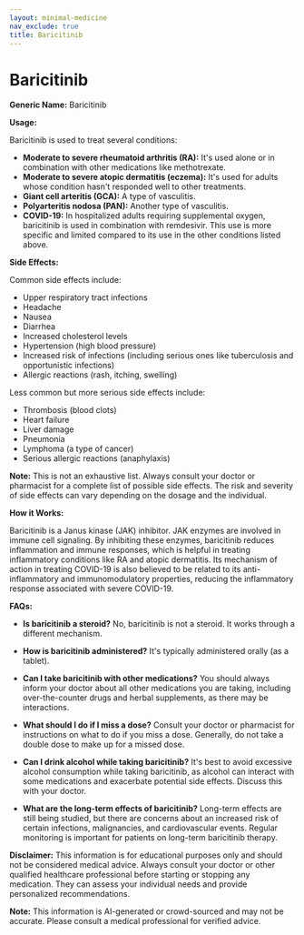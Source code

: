 ```yaml
---
layout: minimal-medicine
nav_exclude: true
title: Baricitinib
---
```


# Baricitinib

**Generic Name:** Baricitinib

**Usage:**

Baricitinib is used to treat several conditions:

* **Moderate to severe rheumatoid arthritis (RA):**  It's used alone or in combination with other medications like methotrexate.
* **Moderate to severe atopic dermatitis (eczema):**  It's used for adults whose condition hasn't responded well to other treatments.
* **Giant cell arteritis (GCA):** A type of vasculitis.
* **Polyarteritis nodosa (PAN):** Another type of vasculitis.
* **COVID-19:** In hospitalized adults requiring supplemental oxygen, baricitinib is used in combination with remdesivir.  This use is more specific and limited compared to its use in the other conditions listed above.


**Side Effects:**

Common side effects include:

* Upper respiratory tract infections
* Headache
* Nausea
* Diarrhea
* Increased cholesterol levels
* Hypertension (high blood pressure)
* Increased risk of infections (including serious ones like tuberculosis and opportunistic infections)
* Allergic reactions (rash, itching, swelling)

Less common but more serious side effects include:

* Thrombosis (blood clots)
* Heart failure
* Liver damage
* Pneumonia
* Lymphoma (a type of cancer)
* Serious allergic reactions (anaphylaxis)

**Note:** This is not an exhaustive list.  Always consult your doctor or pharmacist for a complete list of possible side effects. The risk and severity of side effects can vary depending on the dosage and the individual.

**How it Works:**

Baricitinib is a Janus kinase (JAK) inhibitor.  JAK enzymes are involved in immune cell signaling.  By inhibiting these enzymes, baricitinib reduces inflammation and immune responses, which is helpful in treating inflammatory conditions like RA and atopic dermatitis.  Its mechanism of action in treating COVID-19 is also believed to be related to its anti-inflammatory and immunomodulatory properties, reducing the inflammatory response associated with severe COVID-19.

**FAQs:**

* **Is baricitinib a steroid?** No, baricitinib is not a steroid. It works through a different mechanism.

* **How is baricitinib administered?** It's typically administered orally (as a tablet).

* **Can I take baricitinib with other medications?**  You should always inform your doctor about all other medications you are taking, including over-the-counter drugs and herbal supplements, as there may be interactions.

* **What should I do if I miss a dose?**  Consult your doctor or pharmacist for instructions on what to do if you miss a dose.  Generally, do not take a double dose to make up for a missed dose.

* **Can I drink alcohol while taking baricitinib?**  It's best to avoid excessive alcohol consumption while taking baricitinib, as alcohol can interact with some medications and exacerbate potential side effects.  Discuss this with your doctor.

* **What are the long-term effects of baricitinib?** Long-term effects are still being studied, but there are concerns about an increased risk of certain infections, malignancies, and cardiovascular events.  Regular monitoring is important for patients on long-term baricitinib therapy.


**Disclaimer:** This information is for educational purposes only and should not be considered medical advice.  Always consult your doctor or other qualified healthcare professional before starting or stopping any medication.  They can assess your individual needs and provide personalized recommendations.


**Note:** This information is AI-generated or crowd-sourced and may not be accurate. Please consult a medical professional for verified advice.